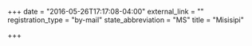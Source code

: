 +++
date = "2016-05-26T17:17:08-04:00"
external_link = ""
registration_type = "by-mail"
state_abbreviation = "MS"
title = "Misisipi"

+++

